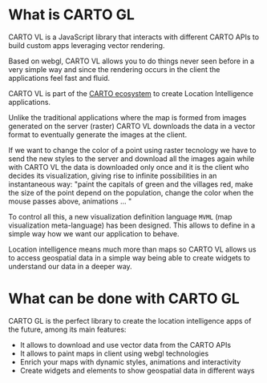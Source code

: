 # What is CARTO GL

CARTO VL is a JavaScript library that interacts with different CARTO APIs to build custom apps leveraging vector rendering.

Based on webgl, CARTO VL allows you to do things never seen before in a very simple way and since the rendering occurs in the client the applications feel fast and fluid.

CARTO VL is part of the [CARTO ecosystem](https://carto.com/developers/) to create Location Intelligence applications.

Unlike the traditional applications where the map is formed from images generated on the server (raster) CARTO VL downloads the data in a vector format to eventually generate the images at the client.

If we want to change the color of a point using raster tecnology we have to send the new styles to the server and download all the images again while with CARTO VL the data is downloaded
only once and it is the client who decides its visualization, giving rise to infinite possibilities in an instantaneous way: "paint the capitals of green and the villages red, make the size of the point depend on the population, change the color when the mouse passes above, animations ... "

To control all this, a new visualization definition language `MVML` (map visualization meta-language) has been designed. This allows to define in a simple way how we want our application to behave.

Location intelligence means much more than maps so CARTO VL allows us to access geospatial data in a simple way being able to create widgets to understand our data in a deeper way.

# What can be done with CARTO GL

CARTO GL is the perfect library to create the location intelligence apps of the future, among its main features:

- It allows to download and use vector data from the CARTO APIs
- It allows to paint maps in client using webgl technologies
- Enrich your maps with dynamic styles, animations and interactivity
- Create widgets and elements to show geospatial data in different ways
